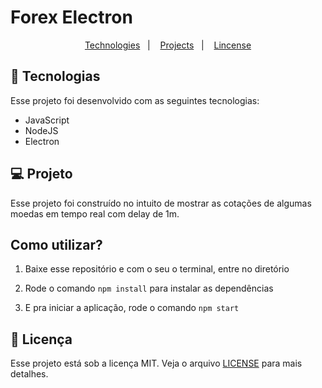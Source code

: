 # Forex Electron

<p align="center">
  <a href="#-tecnologias">Technologies</a>&nbsp;&nbsp;&nbsp;|&nbsp;&nbsp;&nbsp;
  <a href="#-projeto">Projects</a>&nbsp;&nbsp;&nbsp;|&nbsp;&nbsp;&nbsp;
  <a href="#memo-licença">Lincense</a>
</p>

## 🚀 Tecnologias
Esse projeto foi desenvolvido com as seguintes tecnologias:

- JavaScript
- NodeJS
- Electron

##  💻 Projeto
Esse projeto foi construído no intuito de mostrar as cotações de algumas moedas em tempo real com delay de 1m.

## Como utilizar?

1. Baixe esse repositório e com o seu o terminal, entre no diretório

2. Rode o comando `npm install` para instalar as dependências

3. E pra iniciar a aplicação, rode o comando `npm start` 

## :memo: Licença

Esse projeto está sob a licença MIT. Veja o arquivo [LICENSE](.github/LICENSE.md) para mais detalhes.

